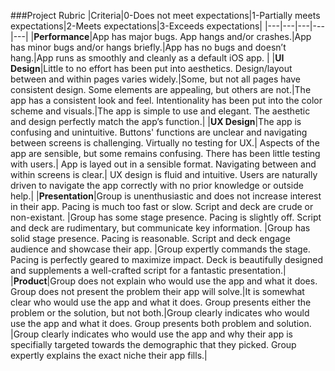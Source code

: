 ###Project Rubric
|Criteria|0-Does not meet expectations|1-Partially meets expectations|2-Meets expectations|3-Exceeds expectations|
|---|---|---|---|---|
|**Performance**|App has major bugs.  App hangs and/or crashes.|App has minor bugs and/or hangs briefly.|App has no bugs and doesn’t hang.|App runs as smoothly and cleanly as a default iOS app. |
|**UI Design**|Little to no effort has been put into aesthetics.  Design/layout between and within pages varies widely.|Some, but not all pages have consistent design.  Some elements are appealing, but others are not.|The app has a consistent look and feel.  Intentionality has been put into the color scheme and visuals.|The app is simple to use and elegant.  The aesthetic and design perfectly match the app’s function.|
|**UX Design**|The app is confusing and unintuitive.  Buttons' functions are unclear and navigating between screens is challenging.  Virtually no testing for UX.| Aspects of the app are sensible, but some remains confusing.  There has been little testing with users.|  App is layed out in a sensible format.  Navigating between and within screens is clear.|  UX design is fluid and intuitive.  Users are naturally driven to navigate the app correctly with no prior knowledge or outside help.|
|**Presentation**|Group is unenthusiastic and does not increase interest in their app.  Pacing is much too fast or slow. Script and deck are crude or non-existant. |Group has some stage presence.  Pacing is slightly off. Script and deck are rudimentary, but communicate key information. |Group has solid stage presence.  Pacing is reasonable. Script and deck engage audience and showcase their app. |Group expertly commands the stage.  Pacing is perfectly geared to maximize impact. Deck is beautifully designed and supplements a well-crafted script for a fantastic presentation.|
|**Product**|Group does not explain who would use the app and what it does. Group does not present the problem their app will solve.|It is somewhat clear who would use the app and what it does.  Group presents either the problem or the solution, but not both.|Group clearly indicates who would use the app and what it does. Group presents both problem and solution. |Group clearly indicates who would use the app and why their app is specifially targeted towards the demographic that they picked. Group expertly explains the exact niche their app fills.|
